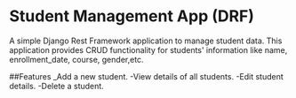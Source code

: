 # Student Management App (DRF)
A simple Django Rest Framework application to manage student data. This application provides CRUD functionality for students' information like name, enrollment_date, course, gender,etc.

##Features
_Add a new student.
-View details of all students.
-Edit student details.
-Delete a student.
